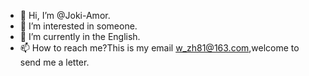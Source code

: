 - 👋 Hi, I’m @Joki-Amor.
- 👀 I’m interested in someone.
- 🌱 I’m currently in the English.
- 📫 How to reach me?This is my email w_zh81@163.com,welcome to send me a letter.

<!---
wzh81/wzh81 is a ✨ special ✨ repository because its `README.md` (this file) appears on your GitHub profile.
You can click the Preview link to take a look at your changes.
--->
